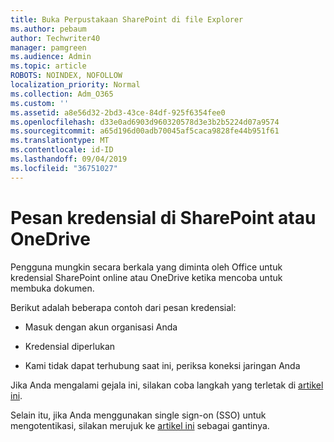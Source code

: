 ```yaml
---
title: Buka Perpustakaan SharePoint di file Explorer
ms.author: pebaum
author: Techwriter40
manager: pamgreen
ms.audience: Admin
ms.topic: article
ROBOTS: NOINDEX, NOFOLLOW
localization_priority: Normal
ms.collection: Adm_O365
ms.custom: ''
ms.assetid: a8e56d32-2bd3-43ce-84df-925f6354fee0
ms.openlocfilehash: d33e0ad6903d960320578d3e3b2b5224d07a9574
ms.sourcegitcommit: a65d196d00adb70045af5caca9828fe44b951f61
ms.translationtype: MT
ms.contentlocale: id-ID
ms.lasthandoff: 09/04/2019
ms.locfileid: "36751027"
---
```

# <a name="credential-messages-in-sharepoint-or-onedrive"></a>Pesan kredensial di SharePoint atau OneDrive

Pengguna mungkin secara berkala yang diminta oleh Office untuk kredensial SharePoint online atau OneDrive ketika mencoba untuk membuka dokumen.

Berikut adalah beberapa contoh dari pesan kredensial:

- Masuk dengan akun organisasi Anda

- Kredensial diperlukan

- Kami tidak dapat terhubung saat ini, periksa koneksi jaringan Anda

Jika Anda mengalami gejala ini, silakan coba langkah yang terletak di [artikel ini](https://support.microsoft.com/help/2913639/office-applications-periodically-prompt-for-credentials-to-sharepoint).

Selain itu, jika Anda menggunakan single sign-on (SSO) untuk mengotentikasi, silakan merujuk ke [artikel ini](https://support.microsoft.com/help/4025962/cant-sign-in-after-update-to-office-2016-build-16-0-7967-on-windows-10) sebagai gantinya.

